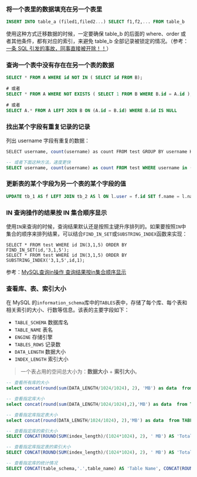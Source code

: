 ### 将一个表里的数据填充在另一个表里 

```sql
INSERT INTO table_a (filed1,filed2...) SELECT f1,f2,... FROM table_b
```

使用这种方式迁移数据的时候，一定要确保 table_b 的后面的 where、order 或者其他条件，都有对应的索引，来避免 table_b 全部记录被锁定的情况。（参考：[一条 SQL 引发的事故，同事直接被开除！！](https://mp.weixin.qq.com/s/9UF6e2hQCRVo-b1Za9dMow)）

### 查询一个表中没有存在在另一个表的数据

```sql
SELECT * FROM A WHERE id NOT IN ( SELECT id FROM B);
 
# 或者
SELECT * FROM A WHERE NOT EXISTS ( SELECT 1 FROM B WHERE B.id = A.id );
 
# 或者
SELECT A.* FROM A LEFT JOIN B ON (A.id = B.id) WHERE B.id IS NULL
```

### 找出某个字段有重复记录的记录

列出 username 字段有重复的数据：

```sql
SELECT username, count(username) as count FROM test GROUP BY username HAVING count(username) >1 ORDER BY count DESC;

-- 或者下面这种方法，速度更快
SELECT username, count(username) as count FROM test WHERE username in (SELECT username FROM test GROUP BY username HAVING count(username) > 1);
```

### 更新表的某个字段为另一个表的某个字段的值

```sql
UPDATE tb_1 AS f LEFT JOIN tb_2 AS l ON l.user = f.id SET f.name = l.name WHERE f.age > 18;
```

### IN 查询操作的结果按 IN 集合顺序显示

使用`IN`来查询的时候，查询结果默认还是按照主键升序排列的。如果要按照`IN`中集合的顺序来排列结果，可以结合`FIND_IN_SET`或`SUBSTRING_INDEX`函数来实现：

```mysql
SELECT * FROM test WHERE id IN(3,1,5) ORDER BY FIND_IN_SET(id,'3,1,5'); 
SELECT * FROM test WHERE id IN(3,1,5) ORDER BY SUBSTRING_INDEX('3,1,5',id,1);
```

参考：[MySQL查询in操作 查询结果按in集合顺序显示](http://www.jb51.net/article/25639.htm)

### 查看库、表、索引大小

在 MySQL 的`information_schema`库中的`TABLES`表中，存储了每个库、每个表和相关索引的大小、行数等信息。该表的主要字段如下：

* `TABLE_SCHEMA` 数据库名
* `TABLE_NAME` 表名
* `ENGINE` 存储引擎
* `TABLES_ROWS` 记录数
* `DATA_LENGTH` 数据大小
* `INDEX_LENGTH` 索引大小

> 一个表占用的空间总大小为：**数据大小** + **索引大小**。

```sql
-- 查看所有库的大小
select concat(round(sum(DATA_LENGTH/1024/1024), 2), 'MB') as data  from TABLES;

-- 查看指定库大小
select concat(round(sum(DATA_LENGTH/1024/1024),2),'MB') as data  from TABLES where table_schema='jishi';

-- 查看指定库指定表大小
select concat(round(DATA_LENGTH/1024/1024), 2),'MB') as data  from TABLES where table_schema='jishi' and table_name='a_ya';

-- 查看指定库的索引大小
SELECT CONCAT(ROUND(SUM(index_length)/(1024*1024), 2), ' MB') AS 'Total Index Size' FROM TABLES  WHERE table_schema = 'jishi';

-- 查看指定库指定表的索引大小
SELECT CONCAT(ROUND(SUM(index_length)/(1024*1024), 2), ' MB') AS 'Total Index Size' FROM TABLES  WHERE table_schema = 'test' and table_name='a_yuser';

-- 查看指定库的统计情况
SELECT CONCAT(table_schema,'.',table_name) AS 'Table Name', CONCAT(ROUND(table_rows/1000000,4),'M') AS 'Number of Rows', CONCAT(ROUND(data_length/(1024*1024*1024),4),'G') AS 'Data Size', CONCAT(ROUND(index_length/(1024*1024*1024),4),'G') AS 'Index Size', CONCAT(ROUND((data_length+index_length)/(1024*1024*1024),4),'G') AS'Total'FROM information_schema.TABLES WHERE table_schema LIKE 'test';
```